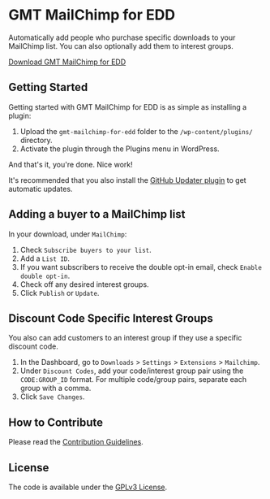 # GMT MailChimp for EDD

Automatically add people who purchase specific downloads to your MailChimp list. You can also optionally add them to interest groups.

[Download GMT MailChimp for EDD](https://github.com/cferdinandi/gmt-mailchimp-for-edd/archive/master.zip)



## Getting Started

Getting started with GMT MailChimp for EDD is as simple as installing a plugin:

1. Upload the `gmt-mailchimp-for-edd` folder to the `/wp-content/plugins/` directory.
2. Activate the plugin through the Plugins menu in WordPress.

And that's it, you're done. Nice work!

It's recommended that you also install the [GitHub Updater plugin](https://github.com/afragen/github-updater) to get automatic updates.



## Adding a buyer to a MailChimp list

In your download, under `MailChimp`:

1. Check `Subscribe buyers to your list`.
2. Add a `List ID`.
3. If you want subscribers to receive the double opt-in email, check `Enable double opt-in`.
4. Check off any desired interest groups.
5. Click `Publish` or `Update`.



## Discount Code Specific Interest Groups

You also can add customers to an interest group if they use a specific discount code.

1. In the Dashboard, go to `Downloads` > `Settings` > `Extensions` > `Mailchimp`.
2. Under `Discount Codes`, add your code/interest group pair using the `CODE:GROUP_ID` format. For multiple code/group pairs, separate each group with a comma.
3. Click `Save Changes`.



## How to Contribute

Please read the [Contribution Guidelines](CONTRIBUTING.md).



## License

The code is available under the [GPLv3 License](LICENSE.md).
